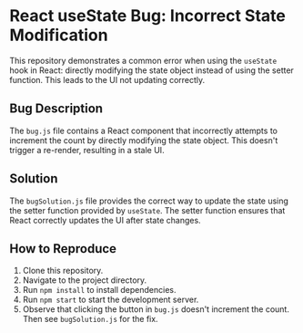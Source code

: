 # React useState Bug: Incorrect State Modification

This repository demonstrates a common error when using the `useState` hook in React: directly modifying the state object instead of using the setter function. This leads to the UI not updating correctly.

## Bug Description

The `bug.js` file contains a React component that incorrectly attempts to increment the count by directly modifying the state object. This doesn't trigger a re-render, resulting in a stale UI.

## Solution

The `bugSolution.js` file provides the correct way to update the state using the setter function provided by `useState`.  The setter function ensures that React correctly updates the UI after state changes.

## How to Reproduce

1. Clone this repository.
2. Navigate to the project directory.
3. Run `npm install` to install dependencies.
4. Run `npm start` to start the development server.
5. Observe that clicking the button in `bug.js` doesn't increment the count. Then see `bugSolution.js` for the fix.